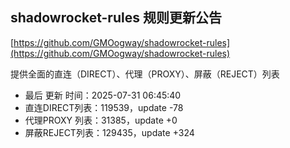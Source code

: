 ## shadowrocket-rules 规则更新公告

[https://github.com/GMOogway/shadowrocket-rules](https://github.com/GMOogway/shadowrocket-rules)

提供全面的直连（DIRECT）、代理（PROXY）、屏蔽（REJECT）列表
- 最后 更新 时间：2025-07-31 06:45:40
- 直连DIRECT列表：119539，update -78
- 代理PROXY 列表：31385，update +0
- 屏蔽REJECT列表：129435，update +324